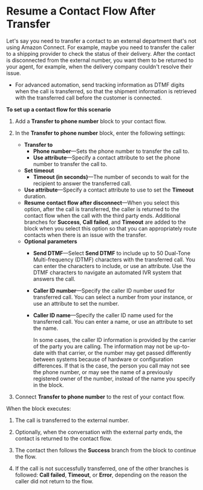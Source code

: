 # Resume a Contact Flow After Transfer<a name="contact-flow-resume"></a>

Let's say you need to transfer a contact to an external department that's not using Amazon Connect\. For example, maybe you need to transfer the caller to a shipping provider to check the status of their delivery\. After the contact is disconnected from the external number, you want them to be returned to your agent, for example, when the delivery company couldn't resolve their issue\. 
+ For advanced automation, send tracking information as DTMF digits when the call is transferred, so that the shipment information is retrieved with the transferred call before the customer is connected\.

**To set up a contact flow for this scenario**

1. Add a **Transfer to phone number** block to your contact flow\.

1. In the **Transfer to phone number** block, enter the following settings:
   + **Transfer to**
     + **Phone number**—Sets the phone number to transfer the call to\.
     + **Use attribute**—Specify a contact attribute to set the phone number to transfer the call to\.
   + **Set timeout**
     + **Timeout \(in seconds\)**—The number of seconds to wait for the recipient to answer the transferred call\.
   + **Use attribute**—Specify a contact attribute to use to set the **Timeout** duration\.
   + **Resume contact flow after disconnect**—When you select this option, after the call is transferred, the caller is returned to the contact flow when the call with the third party ends\. Additional branches for **Success**, **Call failed**, and **Timeout** are added to the block when you select this option so that you can appropriately route contacts when there is an issue with the transfer\.
   + **Optional parameters**
     + **Send DTMF**—Select **Send DTMF** to include up to 50 Dual\-Tone Multi\-frequency \(DTMF\) characters with the transferred call\. You can enter the characters to include, or use an attribute\. Use the DTMF characters to navigate an automated IVR system that answers the call\.
     + **Caller ID number**—Specify the caller ID number used for transferred call\. You can select a number from your instance, or use an attribute to set the number\.
     + **Caller ID name**—Specify the caller ID name used for the transferred call\. You can enter a name, or use an attribute to set the name\.

       In some cases, the caller ID information is provided by the carrier of the party you are calling\. The information may not be up\-to\-date with that carrier, or the number may get passed differently between systems because of hardware or configuration differences\. If that is the case, the person you call may not see the phone number, or may see the name of a previously registered owner of the number, instead of the name you specify in the block\.

1. Connect **Transfer to phone number** to the rest of your contact flow\.

When the block executes: 

1. The call is transferred to the external number\.

1. Optionally, when the conversation with the external party ends, the contact is returned to the contact flow\.

1. The contact then follows the **Success** branch from the block to continue the flow\.

1. If the call is not successfully transferred, one of the other branches is followed: **Call failed**, **Timeout**, or **Error**, depending on the reason the caller did not return to the flow\.